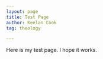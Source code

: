 ```yaml
---
layout: page
title: Test Page
author: Keelan Cook
tag: theology

---
```


Here is my test page. I hope it works.
